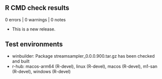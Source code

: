## R CMD check results

0 errors | 0 warnings | 0 notes

* This is a new release.

## Test environments

* winbuilder: Package streamsampler_0.0.0.900.tar.gz has been checked and built
* r-hub: macos-arm64 (R-devel), linux (R-devel), macos (R-devel), m1-san (R-devel), windows (R-devel)